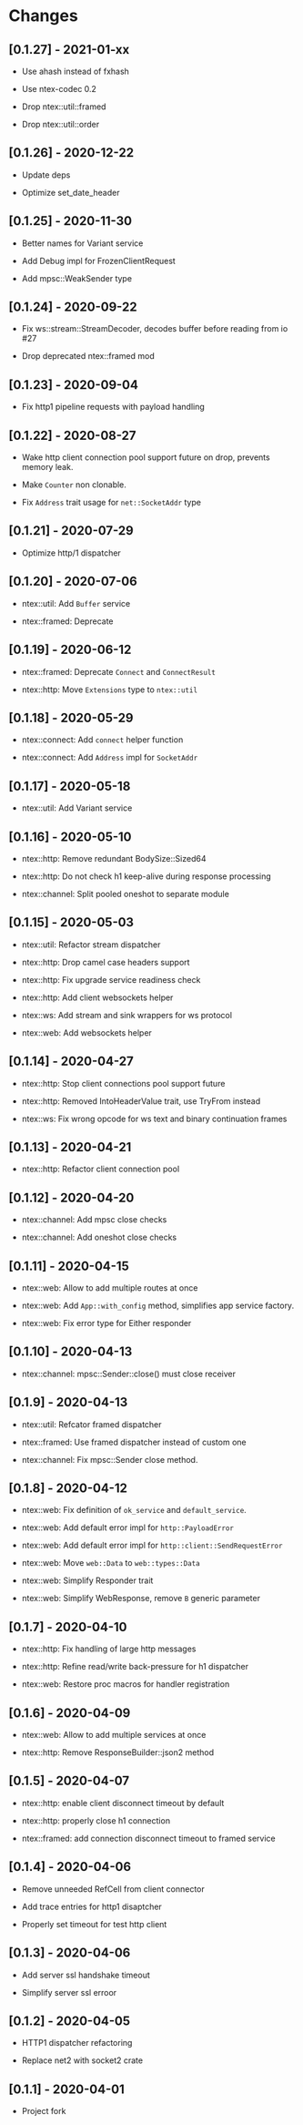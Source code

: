 # Changes

## [0.1.27] - 2021-01-xx

* Use ahash instead of fxhash

* Use ntex-codec 0.2

* Drop ntex::util::framed

* Drop ntex::util::order

## [0.1.26] - 2020-12-22

* Update deps

* Optimize set_date_header

## [0.1.25] - 2020-11-30

* Better names for Variant service

* Add Debug impl for FrozenClientRequest

* Add mpsc::WeakSender<T> type

## [0.1.24] - 2020-09-22

* Fix ws::stream::StreamDecoder, decodes buffer before reading from io #27

* Drop deprecated ntex::framed mod

## [0.1.23] - 2020-09-04

* Fix http1 pipeline requests with payload handling

## [0.1.22] - 2020-08-27

* Wake http client connection pool support future on drop, prevents memory leak.

* Make `Counter` non clonable.

* Fix `Address` trait usage for `net::SocketAddr` type

## [0.1.21] - 2020-07-29

* Optimize http/1 dispatcher

## [0.1.20] - 2020-07-06

* ntex::util: Add `Buffer` service

* ntex::framed: Deprecate

## [0.1.19] - 2020-06-12

* ntex::framed: Deprecate `Connect` and `ConnectResult`

* ntex::http: Move `Extensions` type to `ntex::util`

## [0.1.18] - 2020-05-29

* ntex::connect: Add `connect` helper function

* ntex::connect: Add `Address` impl for `SocketAddr`

## [0.1.17] - 2020-05-18

* ntex::util: Add Variant service

## [0.1.16] - 2020-05-10

* ntex::http: Remove redundant BodySize::Sized64

* ntex::http: Do not check h1 keep-alive during response processing

* ntex::channel: Split pooled oneshot to separate module

## [0.1.15] - 2020-05-03

* ntex::util: Refactor stream dispatcher

* ntex::http: Drop camel case headers support

* ntex::http: Fix upgrade service readiness check

* ntex::http: Add client websockets helper

* ntex::ws: Add stream and sink wrappers for ws protocol

* ntex::web: Add websockets helper

## [0.1.14] - 2020-04-27

* ntex::http: Stop client connections pool support future

* ntex::http: Removed IntoHeaderValue trait, use TryFrom instead

* ntex::ws: Fix wrong opcode for ws text and binary continuation frames

## [0.1.13] - 2020-04-21

* ntex::http: Refactor client connection pool

## [0.1.12] - 2020-04-20

* ntex::channel: Add mpsc close checks

* ntex::channel: Add oneshot close checks

## [0.1.11] - 2020-04-15

* ntex::web: Allow to add multiple routes at once

* ntex::web: Add `App::with_config` method, simplifies app service factory.

* ntex::web: Fix error type for Either responder

## [0.1.10] - 2020-04-13

* ntex::channel: mpsc::Sender::close() must close receiver

## [0.1.9] - 2020-04-13

* ntex::util: Refcator framed dispatcher

* ntex::framed: Use framed dispatcher instead of custom one

* ntex::channel: Fix mpsc::Sender close method.

## [0.1.8] - 2020-04-12

* ntex::web: Fix definition of `ok_service` and `default_service`.

* ntex::web: Add default error impl for `http::PayloadError`

* ntex::web: Add default error impl for `http::client::SendRequestError`

* ntex::web: Move `web::Data` to `web::types::Data`

* ntex::web: Simplify Responder trait

* ntex::web: Simplify WebResponse, remove `B` generic parameter

## [0.1.7] - 2020-04-10

* ntex::http: Fix handling of large http messages

* ntex::http: Refine read/write back-pressure for h1 dispatcher

* ntex::web: Restore proc macros for handler registration

## [0.1.6] - 2020-04-09

* ntex::web: Allow to add multiple services at once

* ntex::http: Remove ResponseBuilder::json2 method

## [0.1.5] - 2020-04-07

* ntex::http: enable client disconnect timeout by default

* ntex::http: properly close h1 connection

* ntex::framed: add connection disconnect timeout to framed service

## [0.1.4] - 2020-04-06

* Remove unneeded RefCell from client connector

* Add trace entries for http1 disaptcher

* Properly set timeout for test http client

## [0.1.3] - 2020-04-06

* Add server ssl handshake timeout

* Simplify server ssl erroor

## [0.1.2] - 2020-04-05

* HTTP1 dispatcher refactoring

* Replace net2 with socket2 crate

## [0.1.1] - 2020-04-01

* Project fork
